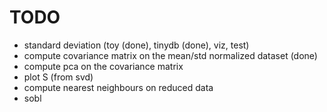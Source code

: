 # TODO
* standard deviation (toy (done), tinydb (done), viz, test)
* compute covariance matrix on the mean/std normalized dataset (done)
* compute pca on the covariance matrix
* plot S (from svd)
* compute nearest neighbours on reduced data
* sobl
